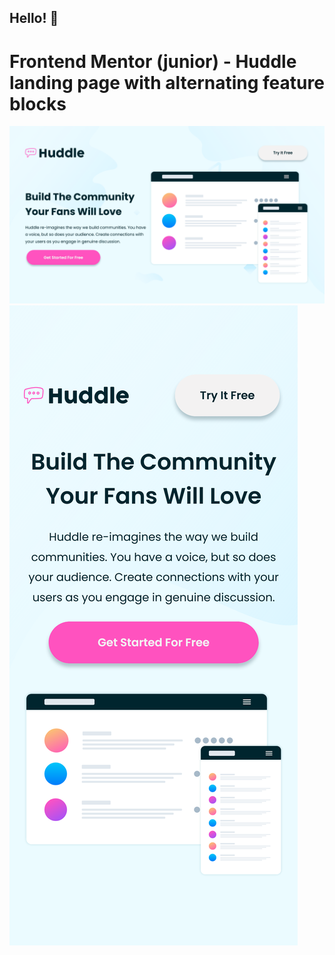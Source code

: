 ## Hello! 👋
# Frontend Mentor (junior) - Huddle landing page with alternating feature blocks
![Design](./design/desktop.png)
![Design](./design/mobile.png)